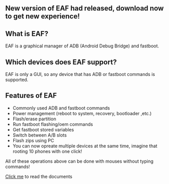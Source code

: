 ##  New version of EAF had released, download now to get new experience!

## What is EAF?
EAF is a graphical manager of ADB (Android Debug Bridge) and fastboot.

## Which devices does EAF support?
EAF is only a GUI, so any device that has ADB or fastboot commands is supported.

## Features of EAF
- Commonly used ADB and fastboot commands
- Power management (reboot to system, recovery, bootloader ,etc.)
- Flash/erase partition
- Run fastboot flashing/oem commands
- Get fastboot stored variables
- Switch between A/B slots
- Flash zips using PC
- You can now opreate multiple devices at the same time, imagine that rooting 10 phones with one click!

All of these operations above can be done with mouses without typing commands!

[Click me](https://ryantsui1109.github.io/eaf_web/en/docs) to read the documents